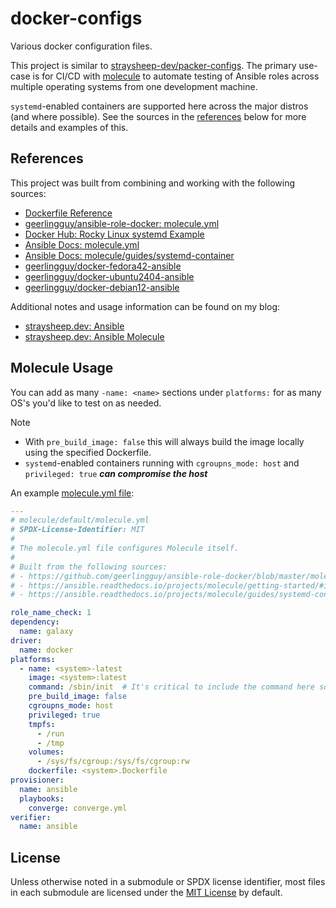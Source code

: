 # docker-configs

Various docker configuration files.

This project is similar to [straysheep-dev/packer-configs](https://github.com/straysheep-dev/packer-configs). The primary use-case is for CI/CD with [molecule](https://ansible.readthedocs.io/projects/molecule/getting-started/) to automate testing of Ansible roles across multiple operating systems from one development machine.

`systemd`-enabled containers are supported here across the major distros (and where possible). See the sources in the [references](#references) below for more details and examples of this.


## References

This project was built from combining and working with the following sources:

- [Dockerfile Reference](https://docs.docker.com/reference/dockerfile/)
- [geerlingguy/ansible-role-docker: molecule.yml](https://github.com/geerlingguy/ansible-role-docker/blob/master/molecule/default/molecule.yml)
- [Docker Hub: Rocky Linux systemd Example](https://hub.docker.com/r/rockylinux/rockylinux)
- [Ansible Docs: molecule.yml](https://ansible.readthedocs.io/projects/molecule/getting-started/#inspecting-the-moleculeyml)
- [Ansible Docs: molecule/guides/systemd-container](https://ansible.readthedocs.io/projects/molecule/guides/systemd-container/#systemd-container)
- [geerlingguy/docker-fedora42-ansible](https://github.com/geerlingguy/docker-fedora42-ansible/blob/master/Dockerfile)
- [geerlingguy/docker-ubuntu2404-ansible](https://github.com/geerlingguy/docker-ubuntu2404-ansible/blob/master/Dockerfile)
- [geerlingguy/docker-debian12-ansible](https://github.com/geerlingguy/docker-debian12-ansible/blob/master/Dockerfile)

Additional notes and usage information can be found on my blog:

- [straysheep.dev: Ansible](https://straysheep.dev/blog/2023/08/20/simple-ansible-ansible/)
- [straysheep.dev: Ansible Molecule](https://straysheep.dev/blog/2025/07/25/simple-ansible-ansible-molecule/)


## Molecule Usage

You can add as many `-name: <name>` sections under `platforms:` for as many OS's you'd like to test on as needed.

> [!NOTE]
> - With `pre_build_image: false` this will always build the image locally using the specified Dockerfile.
> - `systemd`-enabled containers running with `cgroupns_mode: host` and `privileged: true` ***can compromise the host***

An example [molecule.yml file](https://ansible.readthedocs.io/projects/molecule/getting-started/#inspecting-the-moleculeyml):

```yml
---
# molecule/default/molecule.yml
# SPDX-License-Identifier: MIT
#
# The molecule.yml file configures Molecule itself.
#
# Built from the following sources:
# - https://github.com/geerlingguy/ansible-role-docker/blob/master/molecule/default/molecule.yml
# - https://ansible.readthedocs.io/projects/molecule/getting-started/#inspecting-the-moleculeyml
# - https://ansible.readthedocs.io/projects/molecule/guides/systemd-container/#systemd-container

role_name_check: 1
dependency:
  name: galaxy
driver:
  name: docker
platforms:
  - name: <system>-latest
    image: <system>:latest
    command: /sbin/init  # It's critical to include the command here so systemd is PID 1
    pre_build_image: false
    cgroupns_mode: host
    privileged: true
    tmpfs:
      - /run
      - /tmp
    volumes:
      - /sys/fs/cgroup:/sys/fs/cgroup:rw
    dockerfile: <system>.Dockerfile
provisioner:
  name: ansible
  playbooks:
    converge: converge.yml
verifier:
  name: ansible
```


## License

Unless otherwise noted in a submodule or SPDX license identifier, most files in each submodule are licensed under the [MIT License](LICENSE) by default.